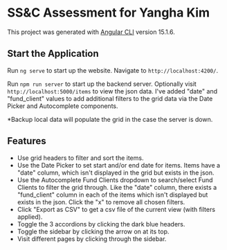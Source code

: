 # SS&C Assessment for Yangha Kim

This project was generated with [Angular CLI](https://github.com/angular/angular-cli) version 15.1.6.

## Start the Application

Run `ng serve` to start up the website. Navigate to `http://localhost:4200/`.

Run `npm run server` to start up the backend server. Optionally visit `http://localhost:5000/items` to view the json data. I've added "date" and "fund_client" values to add additional filters to the grid data via the Date Picker and Autocomplete components.

*Backup local data will populate the grid in the case the server is down.

## Features

- Use grid headers to filter and sort the items.
- Use the Date Picker to set start and/or end date for items. Items have a "date" column, which isn't displayed in the grid but exists in the json.
- Use the Autocomplete Fund Clients dropdown to search/select Fund Clients to filter the grid through. Like the "date" column, there exists a "fund_client" column in each of the items which isn't displayed but exists in the json. Click the "x" to remove all chosen filters.
- Click "Export as CSV" to get a csv file of the current view (with filters applied).
- Toggle the 3 accordions by clicking the dark blue headers.
- Toggle the sidebar by clicking the arrow on at its top.
- Visit different pages by clicking through the sidebar.
